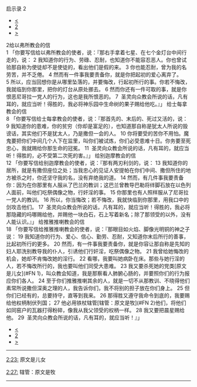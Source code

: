 ﻿





 启示录 2




* [<](bible/REV01.md)
* [2](bible/REV.md)
* [>](bible/REV03.md)



 
2给以弗所教会的信  
1 「你要写信给以弗所教会的使者，说：『那右手拿着七星、在七个金灯台中间行走的，说： 
2 我知道你的行为、劳碌、忍耐，也知道你不能容忍恶人。你也曾试验那自称为使徒却不是使徒的，看出他们是假的来。 
3 你也能忍耐，曾为我的名劳苦，并不乏倦。 
4 然而有一件事我要责备你，就是你把起初的爱心离弃了。 
5 所以，应当回想你是从哪里坠落的，并要悔改，行起初所行的事。你若不悔改，我就临到你那里，把你的灯台从原处挪去。 
6 然而你还有一件可取的事，就是你恨恶尼哥拉一党人的行为，这也是我所恨恶的。 
7  圣灵向众教会所说的话，凡有耳的，就应当听！得胜的，我必将神乐园中生命树的果子赐给他吃。』」 给士每拿教会的信  
8 「你要写信给士每拿教会的使者，说：『那首先的、末后的、死过又活的，说： 
9 我知道你的患难，你的贫穷（你却是富足的），也知道那自称是犹太人所说的毁谤话，其实他们不是犹太人，乃是撒但一会的人。 
10 你将要受的苦你不用怕。魔鬼要把你们中间几个人下在监里，叫你们被试炼，你们必受患难十日。你务要至死忠心，我就赐给你那生命的冠冕。 
11  圣灵向众教会所说的话，凡有耳的，就应当听！得胜的，必不受第二次死的害。』」 给别迦摩教会的信  
12 「你要写信给别迦摩教会的使者，说：『那有两刃利剑的，说： 
13 我知道你的居所，就是有撒但座位之处；当我忠心的见证人安提帕在你们中间、撒但所住的地方被杀之时，你还坚守我的名，没有弃绝我的道。 
14 然而，有几件事我要责备你：因为在你那里有人服从了巴兰的教训；这巴兰曾教导巴勒将绊脚石放在以色列人面前，叫他们吃祭偶像之物，行奸淫的事。 
15 你那里也有人照样服从了尼哥拉一党人的教训。 
16 所以，你当悔改；若不悔改，我就快临到你那里，用我口中的剑攻击他们。 
17  圣灵向众教会所说的话，凡有耳的，就应当听！得胜的，我必将那隐藏的吗哪赐给他，并赐他一块白石，石上写着新名；除了那领受的以外，没有人能认识。』」 给推雅推喇教会的信  
18 「你要写信给推雅推喇教会的使者，说：『那眼目如火焰、脚像光明铜的神之子说： 
19 我知道你的行为、爱心、信心、勤劳、忍耐，又知道你末后所行的善事，比起初所行的更多。 
20 然而，有一件事我要责备你，就是你容让那自称是先知的妇人耶洗别教导我的仆人，引诱他们行奸淫，吃祭偶像之物。 
21 我曾给她悔改的机会，她却不肯悔改她的淫行。 
22 看哪，我要叫她病卧在床。那些与她行淫的人，若不悔改所行的，我也要叫他们同受大患难。 
23 我又要杀死她的党类[原文是儿女](#FN
1)，叫众教会知道，我是那察看人肺腑心肠的，并要照你们的行为报应你们各人。 
24 至于你们推雅推喇其余的人，就是一切不从那教训、不晓得他们素常所说撒但深奥之理的人，我告诉你们，我不将别的担子放在你们身上。 
25 但你们已经有的，总要持守，直等到我来。 
26 那得胜又遵守我命令到底的，我要赐给他权柄制伏列国； 
27 他必用铁杖辖管[辖管：原文是牧](#FN
2)他们，将他们如同窑户的瓦器打得粉碎，像我从我父领受的权柄一样。 
28 我又要把晨星赐给他。 
29  圣灵向众教会所说的话，凡有耳的，就应当听！』」 
* [<](bible/REV01.md)
* [2](bible/REV.md)
* [>](bible/REV03.md)





---


[2:23:](#V23)
原文是儿女


[2:27:](#V27)
辖管：原文是牧




---









